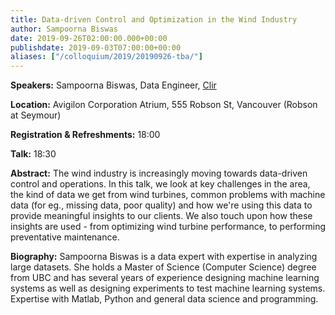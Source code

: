 ```yaml
---
title: Data-driven Control and Optimization in the Wind Industry
author: Sampoorna Biswas
date: 2019-09-26T02:00:00.000+00:00
publishdate: 2019-09-03T07:00:00+00:00
aliases: ["/colloquium/2019/20190926-tba/"]
---
```

**Speakers:** Sampoorna Biswas, Data Engineer, [Clir](https://clir.eco)

**Location:** Avigilon Corporation Atrium, 555 Robson St, Vancouver (Robson at Seymour)

**Registration & Refreshments:** 18:00 

**Talk:** 18:30

**Abstract:**
The wind industry is increasingly moving towards data-driven control and operations. In this talk, we look at key challenges in the area, the kind of data we get from wind turbines, common problems with machine data (for eg., missing data, poor quality) and how we're using this data to provide meaningful insights to our clients. We also touch upon how these insights are used - from optimizing wind turbine performance, to performing preventative maintenance.

**Biography:**
Sampoorna Biswas is a data expert with expertise in analyzing large datasets. She holds a Master of Science (Computer Science) degree from UBC and has several years of experience designing machine learning systems as well as designing experiments to test machine learning systems. Expertise with Matlab, Python and general data science and programming.
